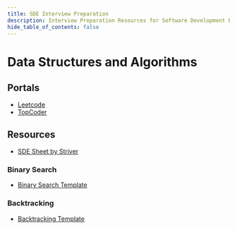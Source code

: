 ```yaml
---
title: SDE Interview Preparation
description: Interview Preparation Resources for Software Development Engineering Roles.
hide_table_of_contents: false
---
```


# Data Structures and Algorithms

## Portals

- [Leetcode](https://leetcode.com/)
- [TopCoder](https://www.topcoder.com/)

## Resources

- [SDE Sheet by Striver](https://takeuforward.org/interviews/strivers-sde-sheet-top-coding-interview-problems/)

### Binary Search

- [Binary Search Template](https://towardsdatascience.com/powerful-ultimate-binary-search-template-and-many-leetcode-problems-1f850ef95651)

### Backtracking

- [Backtracking Template](<https://leetcode.com/problems/subsets/discuss/27281/A-general-approach-to-backtracking-questions-in-Java-(Subsets-Permutations-Combination-Sum-Palindrome-Partitioning)>)
